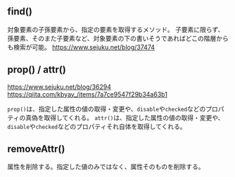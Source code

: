 ## find()
対象要素の子孫要素から、指定の要素を取得するメソッド。
子要素に限らず、孫要素、そのまた子要素など、対象要素の下の書いそうであればどこの階層からも検索が可能。
https://www.sejuku.net/blog/37474

## prop() / attr()
https://www.sejuku.net/blog/36294
https://qiita.com/kbyay_/items/7a7ce9547f29b34a63b1

`prop()`は、指定した属性の値の取得・変更や、`disable`や`checked`などのプロパティの真偽を取得してくれる。
`attr()`は、指定した属性の値の取得・変更や、`disable`や`checked`などのプロパティそれ自体を取得してくれる。

 ## removeAttr()
 属性を削除する。指定した値のみではなく、属性そのものを削除する。
 
 
